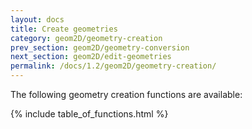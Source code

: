 ```yaml
---
layout: docs
title: Create geometries
category: geom2D/geometry-creation
prev_section: geom2D/geometry-conversion
next_section: geom2D/edit-geometries
permalink: /docs/1.2/geom2D/geometry-creation/
---
```


The following geometry creation functions are available:

{% include table_of_functions.html %}
